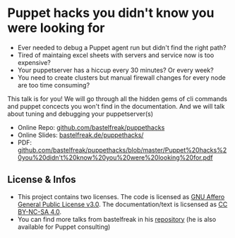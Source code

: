 # Puppet hacks you didn't know you were looking for

* Ever needed to debug a Puppet agent run but didn't find the right path?
* Tired of maintaing excel sheets with servers and service now is too expensive?
* Your puppetserver has a hiccup every 30 minutes? Or every week?
* You need to create clusters but manual firewall changes for every node are too time consuming?

This talk is for you! We will go through all the hidden gems of cli commands and
puppet concects you won't find in the documentation. And we will talk about
tuning and debugging your puppetserver(s)

* Online Repo: [github.com/bastelfreak/puppethacks](https://github.com/bastelfreak/puppethacks?tab=readme-ov-file#puppet-hacks-you-didnt-know-you-were-looking-for)
* Online Slides: [bastelfreak.de/puppethacks/](https://bastelfreak.de/puppethacks/index.html)
* PDF: [github.com/bastelfreak/puppethacks/blob/master/Puppet%20hacks%20you%20didn't%20know%20you%20were%20looking%20for.pdf](https://github.com/bastelfreak/puppethacks/blob/master/Puppet%20hacks%20you%20didn't%20know%20you%20were%20looking%20for.pdf)

## License & Infos

* This project contains two licenses. The code is licensed as [GNU Affero General Public License v3.0](LICENSE). The documentation/text is licsensed as [CC BY-NC-SA 4.0](LICENSE2).
* You can find more talks from bastelfreak in his [repository](https://github.com/bastelfreak/talks) (he is also available for Puppet consulting)
